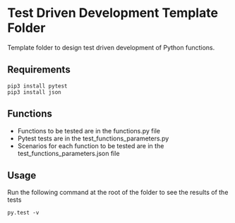 # Test Driven Development Template Folder

Template folder to design test driven development of Python functions.

## Requirements

```console
pip3 install pytest
pip3 install json
```

## Functions

- Functions to be tested are in the functions.py file
- Pytest tests are in the test_functions_parameters.py
- Scenarios for each function to be tested are in the test_functions_parameters.json file

## Usage

Run the following command at the root of the folder to see the results of the tests

```console
py.test -v
```

